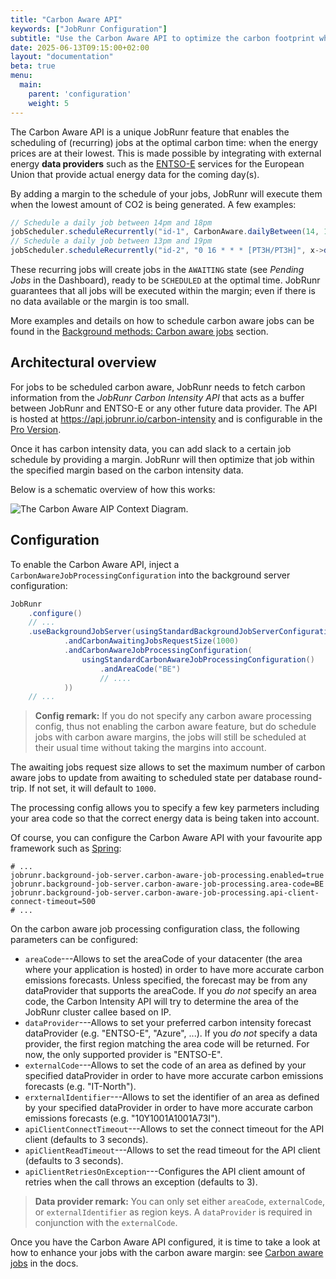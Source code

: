 ```yaml
---
title: "Carbon Aware API"
keywords: ["JobRunr Configuration"]
subtitle: "Use the Carbon Aware API to optimize the carbon footprint when scheduling (recurring) jobs."
date: 2025-06-13T09:15:00+02:00
layout: "documentation"
beta: true
menu: 
  main: 
    parent: 'configuration'
    weight: 5
---
```


The Carbon Aware API is a unique JobRunr feature that enables the scheduling of (recurring) jobs at the optimal carbon time: when the energy prices are at their lowest. This is made possible by integrating with external energy **data providers** such as the [ENTSO-E](https://www.entsoe.eu/) services for the European Union that provide actual energy data for the coming day(s). 

By adding a margin to the schedule of your jobs, JobRunr will execute them when the lowest amount of CO2 is being generated. A few examples:

```java
// Schedule a daily job between 14pm and 18pm
jobScheduler.scheduleRecurrently("id-1", CarbonAware.dailyBetween(14, 18), x -> x.doWork())
// Schedule a daily job between 13pm and 19pm
jobScheduler.scheduleRecurrently("id-2", "0 16 * * * [PT3H/PT3H]", x->doWork())
```

These recurring jobs will create jobs in the `AWAITING` state (see _Pending Jobs_ in the Dashboard), ready to be `SCHEDULED` at the optimal time. JobRunr guarantees that all jobs will be executed within the margin; even if there is no data available or the margin is too small.

More examples and details on how to schedule carbon aware jobs can be found in the [Background methods: Carbon aware jobs](/en/documentation/background-methods/carbon-aware-jobs) section.

## Architectural overview

For jobs to be scheduled carbon aware, JobRunr needs to fetch carbon information from the _JobRunr Carbon Intensity API_ that acts as a buffer between JobRunr and ENTSO-E or any other future data provider. The API is hosted at https://api.jobrunr.io/carbon-intensity and is configurable in the [Pro Version](/en/documentation/pro/). 

Once it has carbon intensity data, you can add slack to a certain job schedule by providing a margin. JobRunr will then optimize that job within the specified margin based on the carbon intensity data. 

Below is a schematic overview of how this works:

![](/documentation/carbon-aware-context.png "The Carbon Aware AIP Context Diagram.")

## Configuration

To enable the Carbon Aware API, inject a `CarbonAwareJobProcessingConfiguration` into the background server configuration:

```java
JobRunr
    .configure()
    // ...
    .useBackgroundJobServer(usingStandardBackgroundJobServerConfiguration()
            .andCarbonAwaitingJobsRequestSize(1000)
            .andCarbonAwareJobProcessingConfiguration(
                usingStandardCarbonAwareJobProcessingConfiguration()
                    .andAreaCode("BE")
                    // ....
            ))
    // ...
```

> __Config remark:__ If you do not specify any carbon aware processing config, thus not enabling the carbon aware feature, but do schedule jobs with carbon aware margins, the jobs will still be scheduled at their usual time without taking the margins into account.

The awaiting jobs request size allows to set the maximum number of carbon aware jobs to update from awaiting to scheduled state per database round-trip. If not set, it will default to `1000`.

The processing config allows you to specify a few key parmeters including your area code so that the correct energy data is being taken into account. 

Of course, you can configure the Carbon Aware API with your favourite app framework such as [Spring](/en/documentation/configuration/spring/):

```
# ...
jobrunr.background-job-server.carbon-aware-job-processing.enabled=true
jobrunr.background-job-server.carbon-aware-job-processing.area-code=BE
jobrunr.background-job-server.carbon-aware-job-processing.api-client-connect-timeout=500
# ...
```

On the carbon aware job processing configuration class, the following parameters can be configured:

- `areaCode`---Allows to set the areaCode of your datacenter (the area where your application is hosted) in order to have more accurate carbon emissions forecasts. Unless specified, the forecast may be from any dataProvider that supports the areaCode. If you _do not_ specify an area code, the Carbon Intensity API will try to determine the area of the JobRunr cluster callee based on IP. 
- `dataProvider`---Allows to set your preferred carbon intensity forecast dataProvider (e.g. "ENTSO-E", "Azure", ...). If you _do not_ specify a data provider, the first region matching the area code will be returned. For now, the only supported provider is "ENTSO-E".
- `externalCode`---Allows to set the code of an area as defined by your specified dataProvider in order to have more accurate carbon emissions forecasts (e.g. "IT-North").
- `erxternalIdentifier`---Allows to set the identifier of an area as defined by your specified dataProvider in order to have more accurate carbon emissions forecasts (e.g. "10Y1001A1001A73I"). 
- `apiClientConnectTimeout`---Allows to set the connect timeout for the API client (defaults to 3 seconds).
- `apiClientReadTimeout`---Allows to set the read timeout for the API client (defaults to 3 seconds).
- `apiClientRetriesOnException`---Configures the API client amount of retries when the call throws an exception (defaults to 3).

> __Data provider remark:__ You can only set either `areaCode`, `externalCode`, or `externalIdentifier` as region keys. A `dataProvider` is required in conjunction with the `externalCode`. 

Once you have the Carbon Aware API configured, it is time to take a look at how to enhance your jobs with the carbon aware margin: see [Carbon aware jobs](/en/documentation/background-methods/carbon-aware-jobs/) in the docs.
